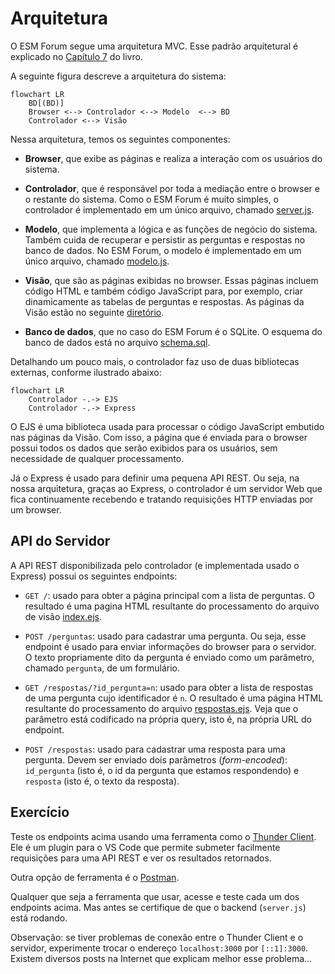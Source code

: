 # Arquitetura

O ESM Forum segue uma arquitetura MVC. Esse padrão arquitetural é explicado no [Capítulo 7](https://engsoftmoderna.info/cap7.html#arquitetura-mvc) do livro.

A seguinte figura descreve a arquitetura do sistema:

```mermaid
flowchart LR
    BD[(BD)]
    Browser <--> Controlador <--> Modelo  <--> BD 
    Controlador <--> Visão
```

Nessa arquitetura, temos os seguintes componentes:

* **Browser**, que exibe as páginas e realiza a interação com os usuários do sistema.

* **Controlador**, que é responsável por toda a mediação entre o browser e o restante do sistema. Como o ESM Forum é muito simples, o controlador é implementado em um único arquivo, chamado [server.js](../server.js).

* **Modelo**, que implementa a lógica e as funções de negócio do sistema. Também cuida de recuperar e persistir as perguntas e respostas no banco de dados. No ESM Forum, o modelo é  implementado em um único arquivo, chamado [modelo.js](../modelo.js).

* **Visão**, que são as páginas exibidas no browser. Essas páginas incluem código HTML e também código JavaScript para, por exemplo, criar dinamicamente as tabelas de perguntas e respostas. As páginas da Visão estão no seguinte [diretório](../visao).

* **Banco de dados**, que no caso do ESM Forum é o SQLite. O esquema do banco de dados está no arquivo [schema.sql](../bd/schema.sql).

Detalhando um pouco mais, o controlador faz uso de duas bibliotecas externas, conforme ilustrado abaixo:

```mermaid
flowchart LR
    Controlador -.-> EJS 
    Controlador -.-> Express
```

O EJS é uma biblioteca usada para processar o código JavaScript embutido nas páginas da Visão. Com isso, a página que é enviada para o browser possui todos os dados que serão exibidos para os usuários, sem necessidade de qualquer processamento.

Já o Express é usado para definir uma pequena API REST. Ou seja, na nossa arquitetura, graças ao Express, o controlador é um servidor Web que fica continuamente recebendo e tratando requisições HTTP enviadas por um browser.

## API do Servidor

 A API REST disponibilizada pelo controlador (e implementada usado o Express) possui os seguintes endpoints:

* ``GET /``: usado para obter a página principal com a lista de perguntas. O resultado é uma pagina HTML resultante do processamento do arquivo de visão [index.ejs](../visao/index.ejs).

* ``POST /perguntas``: usado para cadastrar uma pergunta. Ou seja, esse endpoint é usado para enviar informações do browser para o servidor. O texto propriamente dito da pergunta é enviado como um parâmetro, chamado `pergunta`, de um formulário.

* ``GET /respostas/?id_pergunta=n``: usado para obter a lista de respostas de uma pergunta cujo identificador é `n`. O resultado é uma página HTML resultante do processamento do arquivo [respostas.ejs](../visao/respostas.ejs).
Veja que o parâmetro está codificado na própria query, isto é, na própria URL do endpoint.

* ``POST /respostas``: usado para cadastrar uma resposta para uma pergunta.
Devem ser enviado dois parâmetros (*form-encoded*): `id_pergunta` (isto é, o id da pergunta que estamos respondendo) e `resposta` (isto é, o texto da resposta).

## Exercício

Teste os endpoints acima usando uma ferramenta 
como o [Thunder Client](https://marketplace.visualstudio.com/items?itemName=rangav.vscode-thunder-client). 
Ele é um plugin para o VS Code que permite submeter facilmente requisições para uma
API REST e ver os resultados retornados. 

Outra opção de ferramenta é o [Postman](https://www.postman.com/).

Qualquer que seja a ferramenta que usar, acesse e teste cada um dos endpoints acima. Mas antes se certifique de que o backend (``server.js``) está rodando.

Observação: se tiver problemas de conexão entre o Thunder Client e o servidor, experimente trocar o endereço `localhost:3000` por `[::1]:3000`. Existem diversos posts na Internet que explicam melhor esse problema...